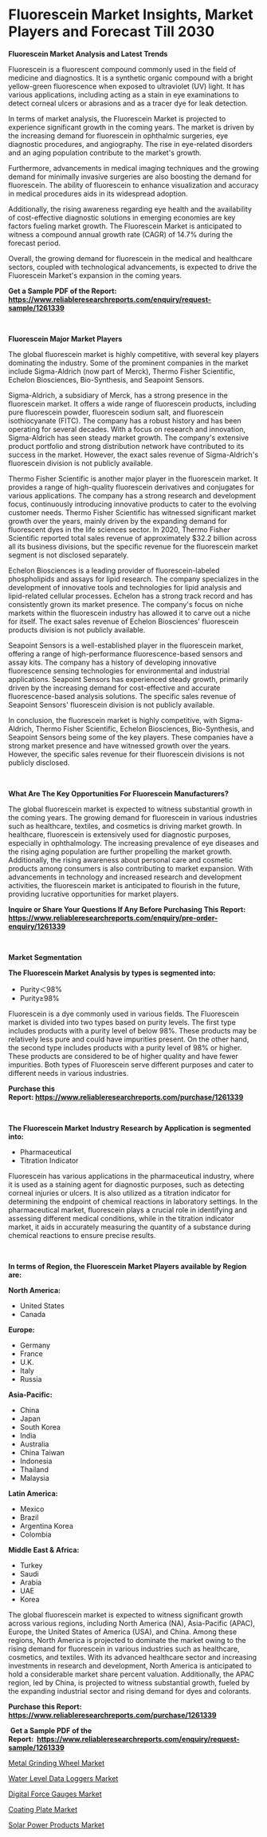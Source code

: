 <p><h1>Fluorescein Market Insights, Market Players and Forecast Till 2030</h1></p><p><strong>Fluorescein Market Analysis and Latest Trends</strong></p>
<p><p>Fluorescein is a fluorescent compound commonly used in the field of medicine and diagnostics. It is a synthetic organic compound with a bright yellow-green fluorescence when exposed to ultraviolet (UV) light. It has various applications, including acting as a stain in eye examinations to detect corneal ulcers or abrasions and as a tracer dye for leak detection.</p><p>In terms of market analysis, the Fluorescein Market is projected to experience significant growth in the coming years. The market is driven by the increasing demand for fluorescein in ophthalmic surgeries, eye diagnostic procedures, and angiography. The rise in eye-related disorders and an aging population contribute to the market's growth.</p><p>Furthermore, advancements in medical imaging techniques and the growing demand for minimally invasive surgeries are also boosting the demand for fluorescein. The ability of fluorescein to enhance visualization and accuracy in medical procedures aids in its widespread adoption.</p><p>Additionally, the rising awareness regarding eye health and the availability of cost-effective diagnostic solutions in emerging economies are key factors fueling market growth. The Fluorescein Market is anticipated to witness a compound annual growth rate (CAGR) of 14.7% during the forecast period.</p><p>Overall, the growing demand for fluorescein in the medical and healthcare sectors, coupled with technological advancements, is expected to drive the Fluorescein Market's expansion in the coming years.</p></p>
<p><strong>Get a Sample PDF of the Report:&nbsp; <a href="https://www.reliableresearchreports.com/enquiry/request-sample/1261339">https://www.reliableresearchreports.com/enquiry/request-sample/1261339</a></strong></p>
<p>&nbsp;</p>
<p><strong>Fluorescein Major Market Players</strong></p>
<p><p>The global fluorescein market is highly competitive, with several key players dominating the industry. Some of the prominent companies in the market include Sigma-Aldrich (now part of Merck), Thermo Fisher Scientific, Echelon Biosciences, Bio-Synthesis, and Seapoint Sensors.</p><p>Sigma-Aldrich, a subsidiary of Merck, has a strong presence in the fluorescein market. It offers a wide range of fluorescein products, including pure fluorescein powder, fluorescein sodium salt, and fluorescein isothiocyanate (FITC). The company has a robust history and has been operating for several decades. With a focus on research and innovation, Sigma-Aldrich has seen steady market growth. The company's extensive product portfolio and strong distribution network have contributed to its success in the market. However, the exact sales revenue of Sigma-Aldrich's fluorescein division is not publicly available.</p><p>Thermo Fisher Scientific is another major player in the fluorescein market. It provides a range of high-quality fluorescein derivatives and conjugates for various applications. The company has a strong research and development focus, continuously introducing innovative products to cater to the evolving customer needs. Thermo Fisher Scientific has witnessed significant market growth over the years, mainly driven by the expanding demand for fluorescent dyes in the life sciences sector. In 2020, Thermo Fisher Scientific reported total sales revenue of approximately $32.2 billion across all its business divisions, but the specific revenue for the fluorescein market segment is not disclosed separately.</p><p>Echelon Biosciences is a leading provider of fluorescein-labeled phospholipids and assays for lipid research. The company specializes in the development of innovative tools and technologies for lipid analysis and lipid-related cellular processes. Echelon has a strong track record and has consistently grown its market presence. The company's focus on niche markets within the fluorescein industry has allowed it to carve out a niche for itself. The exact sales revenue of Echelon Biosciences' fluorescein products division is not publicly available.</p><p>Seapoint Sensors is a well-established player in the fluorescein market, offering a range of high-performance fluorescence-based sensors and assay kits. The company has a history of developing innovative fluorescence sensing technologies for environmental and industrial applications. Seapoint Sensors has experienced steady growth, primarily driven by the increasing demand for cost-effective and accurate fluorescence-based analysis solutions. The specific sales revenue of Seapoint Sensors' fluorescein division is not publicly available.</p><p>In conclusion, the fluorescein market is highly competitive, with Sigma-Aldrich, Thermo Fisher Scientific, Echelon Biosciences, Bio-Synthesis, and Seapoint Sensors being some of the key players. These companies have a strong market presence and have witnessed growth over the years. However, the specific sales revenue for their fluorescein divisions is not publicly disclosed.</p></p>
<p>&nbsp;</p>
<p><strong>What Are The Key Opportunities For Fluorescein Manufacturers?</strong></p>
<p><p>The global fluorescein market is expected to witness substantial growth in the coming years. The growing demand for fluorescein in various industries such as healthcare, textiles, and cosmetics is driving market growth. In healthcare, fluorescein is extensively used for diagnostic purposes, especially in ophthalmology. The increasing prevalence of eye diseases and the rising aging population are further propelling the market growth. Additionally, the rising awareness about personal care and cosmetic products among consumers is also contributing to market expansion. With advancements in technology and increased research and development activities, the fluorescein market is anticipated to flourish in the future, providing lucrative opportunities for market players.</p></p>
<p><strong>Inquire or Share Your Questions If Any Before Purchasing This Report: <a href="https://www.reliableresearchreports.com/enquiry/pre-order-enquiry/1261339">https://www.reliableresearchreports.com/enquiry/pre-order-enquiry/1261339</a></strong></p>
<p>&nbsp;</p>
<p><strong>Market Segmentation</strong></p>
<p><strong>The Fluorescein Market Analysis by types is segmented into:</strong></p>
<p><ul><li>Purity＜98%</li><li>Purity≥98%</li></ul></p>
<p><p>Fluorescein is a dye commonly used in various fields. The Fluorescein market is divided into two types based on purity levels. The first type includes products with a purity level of below 98%. These products may be relatively less pure and could have impurities present. On the other hand, the second type includes products with a purity level of 98% or higher. These products are considered to be of higher quality and have fewer impurities. Both types of Fluorescein serve different purposes and cater to different needs in various industries.</p></p>
<p><strong>Purchase this Report:&nbsp;<a href="https://www.reliableresearchreports.com/purchase/1261339">https://www.reliableresearchreports.com/purchase/1261339</a></strong></p>
<p>&nbsp;</p>
<p><strong>The Fluorescein Market Industry Research by Application is segmented into:</strong></p>
<p><ul><li>Pharmaceutical</li><li>Titration Indicator</li></ul></p>
<p><p>Fluorescein has various applications in the pharmaceutical industry, where it is used as a staining agent for diagnostic purposes, such as detecting corneal injuries or ulcers. It is also utilized as a titration indicator for determining the endpoint of chemical reactions in laboratory settings. In the pharmaceutical market, fluorescein plays a crucial role in identifying and assessing different medical conditions, while in the titration indicator market, it aids in accurately measuring the quantity of a substance during chemical reactions to ensure precise results.</p></p>
<p>&nbsp;</p>
<p><strong>In terms of Region, the Fluorescein Market Players available by Region are:</strong></p>
<p>
    <p> <strong> North America: </strong>
        <ul>
            <li>United States</li>
            <li>Canada</li>
        </ul>
        </p> 
    <p> <strong> Europe: </strong>
        <ul>
            <li>Germany</li>
            <li>France</li>
            <li>U.K.</li>
            <li>Italy</li>
            <li>Russia</li>
        </ul>
        </p> 
    <p> <strong> Asia-Pacific: </strong>
        <ul>
            <li>China</li>
            <li>Japan</li>
            <li>South Korea</li>
            <li>India</li>
            <li>Australia</li>
            <li>China Taiwan</li>
            <li>Indonesia</li>
            <li>Thailand</li>
            <li>Malaysia</li>
        </ul>
        </p> 
    <p> <strong> Latin America: </strong>
        <ul>
            <li>Mexico</li>
            <li>Brazil</li>
            <li>Argentina Korea</li>
            <li>Colombia</li>
        </ul>
        </p> 
    <p> <strong> Middle East & Africa: </strong>
        <ul>
            <li>Turkey</li>
            <li>Saudi</li>
            <li>Arabia</li>
            <li>UAE</li>
            <li>Korea</li>
        </ul>
    </p>
    </p>
<p><p>The global fluorescein market is expected to witness significant growth across various regions, including North America (NA), Asia-Pacific (APAC), Europe, the United States of America (USA), and China. Among these regions, North America is projected to dominate the market owing to the rising demand for fluorescein in various industries such as healthcare, cosmetics, and textiles. With its advanced healthcare sector and increasing investments in research and development, North America is anticipated to hold a considerable market share percent valuation. Additionally, the APAC region, led by China, is projected to witness substantial growth, fueled by the expanding industrial sector and rising demand for dyes and colorants.</p></p>
<p><strong>Purchase this Report: <a href="https://www.reliableresearchreports.com/purchase/1261339">https://www.reliableresearchreports.com/purchase/1261339</a></strong></p>
<p>&nbsp;<strong>Get a Sample PDF of the Report:&nbsp;&nbsp;<a href="https://www.reliableresearchreports.com/enquiry/request-sample/1261339">https://www.reliableresearchreports.com/enquiry/request-sample/1261339</a></strong></p>
<p><strong></strong></p>
<p><p><a href="https://github.com/dziulagalemab/Market-Research-Report-List-1/blob/main/metal-grinding-wheel-market.md">Metal Grinding Wheel Market</a></p><p><a href="https://medium.com/@hotspotelectronicsstore/water-level-data-loggers-market-share-evolution-and-market-growth-trends-2023-2030-f039bd843c31">Water Level Data Loggers Market</a></p><p><a href="https://medium.com/@hotspotvendor/digital-force-gauges-market-size-reveals-the-best-marketing-channels-in-global-industry-9f0eafd09c34">Digital Force Gauges Market</a></p><p><a href="https://github.com/jonneygiverf/Market-Research-Report-List-1/blob/main/coating-plate-market.md">Coating Plate Market</a></p><p><a href="https://medium.com/@ashlybednar2023/solar-power-products-market-competitive-analysis-market-trends-and-forecast-to-2030-c746e444360c">Solar Power Products Market</a></p></p>